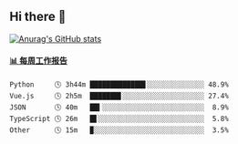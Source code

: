## Hi there 👋

[![Anurag's GitHub stats](https://github-readme-stats-orilights.vercel.app/api?username=orilights)](https://github.com/anuraghazra/github-readme-stats)

<!--
**OriLight152/OriLight152** is a ✨ _special_ ✨ repository because its `README.md` (this file) appears on your GitHub profile.

Here are some ideas to get you started:

- 🔭 I’m currently working on ...
- 🌱 I’m currently learning ...
- 👯 I’m looking to collaborate on ...
- 🤔 I’m looking for help with ...
- 💬 Ask me about ...
- 📫 How to reach me: ...
- 😄 Pronouns: ...
- ⚡ Fun fact: ...
-->

<!-- waka-box start -->
#### <a href="https://gist.github.com/92c8d5b388768c10efcba86e82b7c4fb" target="_blank">📊 每周工作报告</a>
```text
Python     🕓 3h44m █████████████▋░░░░░░░░░░░░░░ 48.9%
Vue.js     🕓 2h5m  ███████▋░░░░░░░░░░░░░░░░░░░░ 27.4%
JSON       🕓 40m   ██▍░░░░░░░░░░░░░░░░░░░░░░░░░  8.9%
TypeScript 🕓 26m   █▋░░░░░░░░░░░░░░░░░░░░░░░░░░  5.8%
Other      🕓 15m   ▉░░░░░░░░░░░░░░░░░░░░░░░░░░░  3.5%
```
<!-- Powered by https://github.com/journey-ad/waka-box-go . -->
<!-- waka-box end -->
